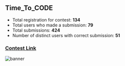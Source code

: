 ## Time_To_CODE

* Total registration for contest: **134**
* Total users who made a submission: **79**
* Total submissions: **424**
* Number of distinct users with correct submission: **51**

### [Contest Link](https://www.codechef.com/TTOE2020)

![banner](TTOE2020_banner.jpeg)
